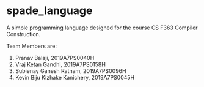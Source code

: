 # spade_language
A simple programming language designed for the course CS F363 Compiler Construction.

Team Members are:

1. Pranav Balaji, 2019A7PS0040H
2. Vraj Ketan Gandhi, 2019A7PS0158H
3. Subienay Ganesh Ratnam, 2019A7PS0096H
4. Kevin Biju Kizhake Kanichery, 2019A7PS0045H
